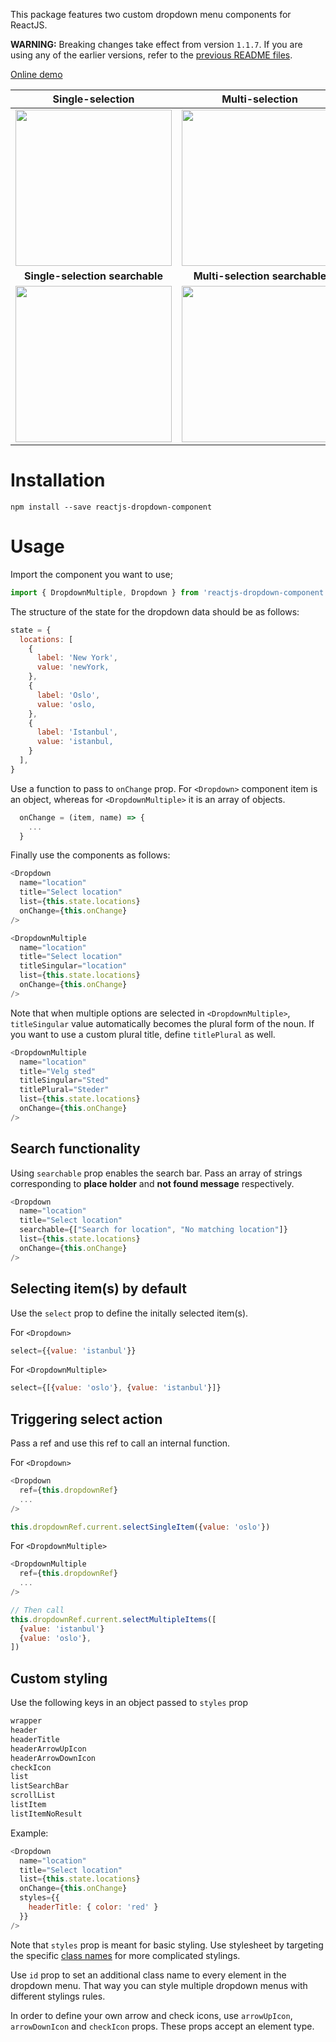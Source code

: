 This package features two custom dropdown menu components for ReactJS.

__WARNING:__ Breaking changes take effect from version `1.1.7`. If you are using any of the earlier versions, refer to the [previous README files](https://www.npmjs.com/package/reactjs-dropdown-component?activeTab=explore).

[Online demo](https://dbilgili.github.io/Custom-ReactJS-Dropdown-Components/index.html)

__Single-selection__       |  __Multi-selection__
:-------------------------:|:-------------------------:
<img src="https://user-images.githubusercontent.com/22943912/80020903-121f4e80-84da-11ea-847d-fca74bf64658.gif" width="250px"> |  <img src="https://user-images.githubusercontent.com/22943912/80020916-13507b80-84da-11ea-8dae-144dcc43df36.gif" width="250px">
__Single-selection searchable__       |  __Multi-selection searchable__
<img src="https://user-images.githubusercontent.com/22943912/80020914-13507b80-84da-11ea-8cce-0f9c515cdb71.gif" width="250px">  |  <img src="https://user-images.githubusercontent.com/22943912/80020910-12b7e500-84da-11ea-9f5f-0632c4db4126.gif" width="250px">

# Installation

`npm install --save reactjs-dropdown-component`

# Usage

Import the component you want to use;

```javascript
import { DropdownMultiple, Dropdown } from 'reactjs-dropdown-component';
```

The structure of the state for the dropdown data should be as follows:

```javascript
state = {
  locations: [
    {
      label: 'New York',
      value: 'newYork,
    },
    {
      label: 'Oslo',
      value: 'oslo,
    },
    {
      label: 'Istanbul',
      value: 'istanbul,
    }
  ],
}
```

Use a function to pass to `onChange` prop.
For `<Dropdown>` component item is an object, whereas for `<DropdownMultiple>` it is an array of objects.

```javascript
  onChange = (item, name) => {
    ...
  }
```

Finally use the components as follows:

```javascript
<Dropdown
  name="location"
  title="Select location"
  list={this.state.locations}
  onChange={this.onChange}
/>

<DropdownMultiple
  name="location"
  title="Select location"
  titleSingular="location"
  list={this.state.locations}
  onChange={this.onChange}
/>
```

Note that when multiple options are selected in `<DropdownMultiple>`, `titleSingular` value automatically becomes the plural form of the noun. If you want to use a custom plural title, define `titlePlural` as well.

```javascript
<DropdownMultiple
  name="location"
  title="Velg sted"
  titleSingular="Sted"
  titlePlural="Steder"
  list={this.state.locations}
  onChange={this.onChange}
/>
```

## Search functionality

Using `searchable` prop enables the search bar.
Pass an array of strings corresponding to __place holder__ and __not found message__ respectively.

```javascript
<Dropdown
  name="location"
  title="Select location"
  searchable={["Search for location", "No matching location"]}
  list={this.state.locations}
  onChange={this.onChange}
/>
```

## Selecting item(s) by default

Use the `select` prop to define the initally selected item(s).

For `<Dropdown>`
```javascript
select={{value: 'istanbul'}}
```

For `<DropdownMultiple>`
```javascript
select={[{value: 'oslo'}, {value: 'istanbul'}]}
```

## Triggering select action

Pass a ref and use this ref to call an internal function.

For `<Dropdown>`
```javascript
<Dropdown
  ref={this.dropdownRef}
  ...
/>

this.dropdownRef.current.selectSingleItem({value: 'oslo'})
```

For `<DropdownMultiple>`
```javascript
<DropdownMultiple
  ref={this.dropdownRef}
  ...
/>

// Then call
this.dropdownRef.current.selectMultipleItems([
  {value: 'istanbul'}
  {value: 'oslo'},
])
```

## Custom styling

Use the following keys in an object passed to `styles` prop

```javascript
wrapper
header
headerTitle
headerArrowUpIcon
headerArrowDownIcon
checkIcon
list
listSearchBar
scrollList
listItem
listItemNoResult
```

Example:

```javascript
<Dropdown
  name="location"
  title="Select location"
  list={this.state.locations}
  onChange={this.onChange}
  styles={{
    headerTitle: { color: 'red' }
  }}
/>
```

Note that `styles` prop is meant for basic styling. Use stylesheet by targeting the specific [class names](https://github.com/dbilgili/Custom-ReactJS-Dropdown-Components/blob/master/src/styles/dropdown.sass) for more complicated stylings.

Use `id` prop to set an additional class name to every element in the dropdown menu. That way you can style multiple dropdown menus with different stylings rules.

In order to define your own arrow and check icons, use `arrowUpIcon`, `arrowDownIcon` and `checkIcon` props. These props accept an element type.
